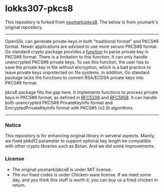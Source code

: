 lokks307-pkcs8
===
This repository is forked from [youmark/pkcs8](https://github.com/youmark/pkcs8). The below is from youmark's original repository.

***
OpenSSL can generate private keys in both "traditional format" and PKCS#8 format. Newer applications are advised to use more secure PKCS#8 format. Go standard crypto package provides a [function](http://golang.org/pkg/crypto/x509/#ParsePKCS8PrivateKey) to parse private key in PKCS#8 format. There is a limitation to this function. It can only handle unencrypted PKCS#8 private keys. To use this function, the user has to save the private key in file without encryption, which is a bad practice to leave private keys unprotected on file systems. In addition, Go standard package lacks the functions to convert RSA/ECDSA private keys into PKCS#8 format.

pkcs8 package fills the gap here. It implements functions to process private keys in PKCS#8 format, as defined in [RFC5208](https://tools.ietf.org/html/rfc5208) and [RFC5958](https://tools.ietf.org/html/rfc5958). It can handle both unencrypted PKCS#8 PrivateKeyInfo format and EncryptedPrivateKeyInfo format with PKCS#5 (v2.0) algorithms.
***

### Notice

This repository is for enhancing original library in serveral aspects. Mainly, we fixed pbkdf2 parameter to support optional key length be compatible with other crypto libraries such as Botan. And we did some improvements.

### License

- The original youmark/pkcs8 is under MIT license.
- The our fixed codes is under Chicken-ware license. If we meet some day, and you think this stuff is worth it, you can buy us a fried chicken in return.
